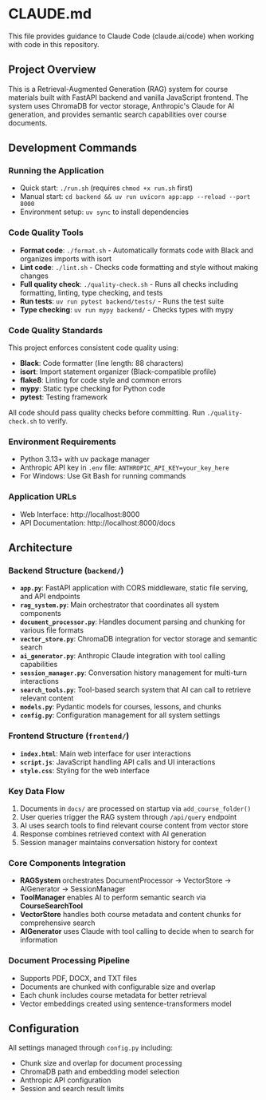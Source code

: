 # CLAUDE.md

This file provides guidance to Claude Code (claude.ai/code) when working with code in this repository.

## Project Overview

This is a Retrieval-Augmented Generation (RAG) system for course materials built with FastAPI backend and vanilla JavaScript frontend. The system uses ChromaDB for vector storage, Anthropic's Claude for AI generation, and provides semantic search capabilities over course documents.

## Development Commands

### Running the Application
- Quick start: `./run.sh` (requires `chmod +x run.sh` first)
- Manual start: `cd backend && uv run uvicorn app:app --reload --port 8000`
- Environment setup: `uv sync` to install dependencies

### Code Quality Tools
- **Format code**: `./format.sh` - Automatically formats code with Black and organizes imports with isort
- **Lint code**: `./lint.sh` - Checks code formatting and style without making changes
- **Full quality check**: `./quality-check.sh` - Runs all checks including formatting, linting, type checking, and tests
- **Run tests**: `uv run pytest backend/tests/` - Runs the test suite
- **Type checking**: `uv run mypy backend/` - Checks types with mypy

### Code Quality Standards
This project enforces consistent code quality using:
- **Black**: Code formatter (line length: 88 characters)
- **isort**: Import statement organizer (Black-compatible profile)
- **flake8**: Linting for code style and common errors
- **mypy**: Static type checking for Python code
- **pytest**: Testing framework

All code should pass quality checks before committing. Run `./quality-check.sh` to verify.

### Environment Requirements
- Python 3.13+ with uv package manager
- Anthropic API key in `.env` file: `ANTHROPIC_API_KEY=your_key_here`
- For Windows: Use Git Bash for running commands

### Application URLs
- Web Interface: http://localhost:8000
- API Documentation: http://localhost:8000/docs

## Architecture

### Backend Structure (`backend/`)
- **`app.py`**: FastAPI application with CORS middleware, static file serving, and API endpoints
- **`rag_system.py`**: Main orchestrator that coordinates all system components
- **`document_processor.py`**: Handles document parsing and chunking for various file formats
- **`vector_store.py`**: ChromaDB integration for vector storage and semantic search
- **`ai_generator.py`**: Anthropic Claude integration with tool calling capabilities
- **`session_manager.py`**: Conversation history management for multi-turn interactions
- **`search_tools.py`**: Tool-based search system that AI can call to retrieve relevant content
- **`models.py`**: Pydantic models for courses, lessons, and chunks
- **`config.py`**: Configuration management for all system settings

### Frontend Structure (`frontend/`)
- **`index.html`**: Main web interface for user interactions
- **`script.js`**: JavaScript handling API calls and UI interactions
- **`style.css`**: Styling for the web interface

### Key Data Flow
1. Documents in `docs/` are processed on startup via `add_course_folder()`
2. User queries trigger the RAG system through `/api/query` endpoint
3. AI uses search tools to find relevant course content from vector store
4. Response combines retrieved context with AI generation
5. Session manager maintains conversation history for context

### Core Components Integration
- **RAGSystem** orchestrates DocumentProcessor → VectorStore → AIGenerator → SessionManager
- **ToolManager** enables AI to perform semantic search via **CourseSearchTool**
- **VectorStore** handles both course metadata and content chunks for comprehensive search
- **AIGenerator** uses Claude with tool calling to decide when to search for information

### Document Processing Pipeline
- Supports PDF, DOCX, and TXT files
- Documents are chunked with configurable size and overlap
- Each chunk includes course metadata for better retrieval
- Vector embeddings created using sentence-transformers model

## Configuration
All settings managed through `config.py` including:
- Chunk size and overlap for document processing
- ChromaDB path and embedding model selection
- Anthropic API configuration
- Session and search result limits